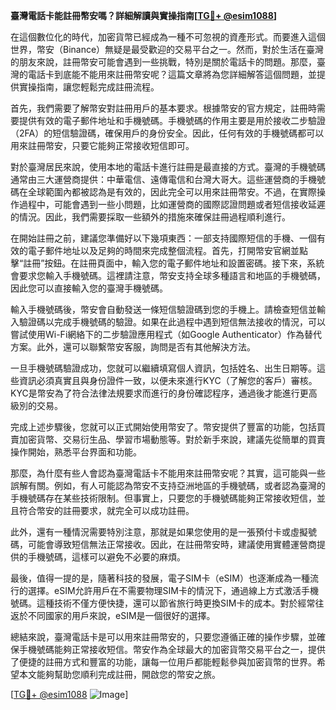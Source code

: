 **臺灣電話卡能註冊幣安嗎？詳細解讀與實操指南[[TG💪+ @esim1088](https://t.me/s/esim1088)]**

在這個數位化的時代，加密貨幣已經成為一種不可忽視的資產形式。而要進入這個世界，幣安（Binance）無疑是最受歡迎的交易平台之一。然而，對於生活在臺灣的朋友來說，註冊幣安可能會遇到一些挑戰，特別是關於電話卡的問題。那麼，臺灣的電話卡到底能不能用來註冊幣安呢？這篇文章將為您詳細解答這個問題，並提供實操指南，讓您輕鬆完成註冊流程。

首先，我們需要了解幣安對註冊用戶的基本要求。根據幣安的官方規定，註冊時需要提供有效的電子郵件地址和手機號碼。手機號碼的作用主要是用於接收二步驗證（2FA）的短信驗證碼，確保用戶的身份安全。因此，任何有效的手機號碼都可以用來註冊幣安，只要它能夠正常接收短信即可。

對於臺灣居民來說，使用本地的電話卡進行註冊是最直接的方式。臺灣的手機號碼通常由三大運營商提供：中華電信、遠傳電信和台灣大哥大。這些運營商的手機號碼在全球範圍內都被認為是有效的，因此完全可以用來註冊幣安。不過，在實際操作過程中，可能會遇到一些小問題，比如運營商的國際認證問題或者短信接收延遲的情況。因此，我們需要採取一些額外的措施來確保註冊過程順利進行。

在開始註冊之前，建議您準備好以下幾項東西：一部支持國際短信的手機、一個有效的電子郵件地址以及足夠的時間來完成整個流程。首先，打開幣安官網並點擊“註冊”按鈕。在註冊頁面中，輸入您的電子郵件地址和設置密碼。接下來，系統會要求您輸入手機號碼。這裡請注意，幣安支持全球多種語言和地區的手機號碼，因此您可以直接輸入您的臺灣手機號碼。

輸入手機號碼後，幣安會自動發送一條短信驗證碼到您的手機上。請檢查短信並輸入驗證碼以完成手機號碼的驗證。如果在此過程中遇到短信無法接收的情況，可以嘗試使用Wi-Fi網絡下的二步驗證應用程式（如Google Authenticator）作為替代方案。此外，還可以聯繫幣安客服，詢問是否有其他解決方法。

一旦手機號碼驗證成功，您就可以繼續填寫個人資訊，包括姓名、出生日期等。這些資訊必須真實且與身份證件一致，以便未來進行KYC（了解您的客戶）審核。KYC是幣安為了符合法律法規要求而進行的身份確認程序，通過後才能進行更高級別的交易。

完成上述步驟後，您就可以正式開始使用幣安了。幣安提供了豐富的功能，包括買賣加密貨幣、交易衍生品、學習市場動態等。對於新手來說，建議先從簡單的買賣操作開始，熟悉平台界面和功能。

那麼，為什麼有些人會認為臺灣電話卡不能用來註冊幣安呢？其實，這可能與一些誤解有關。例如，有人可能認為幣安不支持亞洲地區的手機號碼，或者認為臺灣的手機號碼存在某些技術限制。但事實上，只要您的手機號碼能夠正常接收短信，並且符合幣安的註冊要求，就完全可以成功註冊。

此外，還有一種情況需要特別注意，那就是如果您使用的是一張預付卡或虛擬號碼，可能會導致短信無法正常接收。因此，在註冊幣安時，建議使用實體運營商提供的手機號碼，這樣可以避免不必要的麻煩。

最後，值得一提的是，隨著科技的發展，電子SIM卡（eSIM）也逐漸成為一種流行的選擇。eSIM允許用戶在不需要物理SIM卡的情況下，通過線上方式激活手機號碼。這種技術不僅方便快捷，還可以節省旅行時更換SIM卡的成本。對於經常往返於不同國家的用戶來說，eSIM是一個很好的選擇。

總結來說，臺灣電話卡是可以用來註冊幣安的，只要您遵循正確的操作步驟，並確保手機號碼能夠正常接收短信。幣安作為全球最大的加密貨幣交易平台之一，提供了便捷的註冊方式和豐富的功能，讓每一位用戶都能輕鬆參與加密貨幣的世界。希望本文能夠幫助您順利完成註冊，開啟您的幣安之旅。

[[TG💪+ @esim1088](https://t.me/s/esim1088) ![Image](https://i.postimg.cc/4NQfJmqS/Snipaste-2025-05-13-00-14-12.png)]